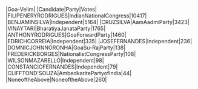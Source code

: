  
|Goa-Velim|
|Candidate|Party|Votes|
|FILIPENERYRODRIGUES|IndianNationalCongress|10417|
|BENJAMINSILVA|Independent|5164|
|CRUZSILVA|AamAadmiParty|3423|
|VINAYTARI|BharatiyaJanataParty|1765|
|ANTHONYRODRIGUES|GoaForwardParty|1460|
|EDRICHCORREIA|Independent|335|
|JOSEFERNANDES|Independent|236|
|DOMNICJOHNNORONHA|GoaSu-RajParty|138|
|FREDERICKBORGES|NationalistCongressParty|108|
|WILSONMAZARELLO|Independent|98|
|CONSTANCIOFERNANDES|Independent|79|
|CLIFFTOND'SOUZA|AmbedkaritePartyofIndia|44|
|NoneoftheAbove|NoneoftheAbove|260|
